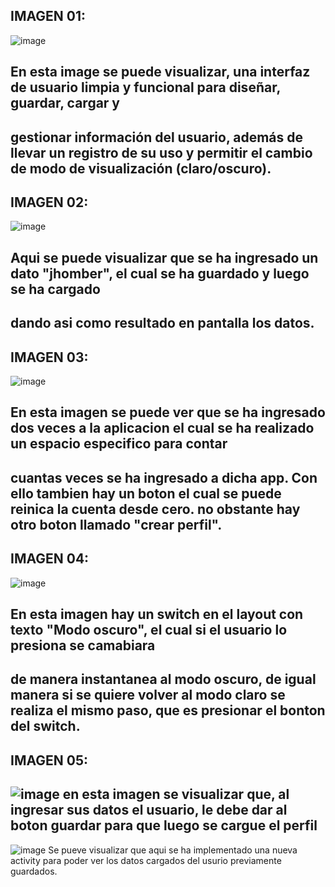 ## IMAGEN 01:
![image](https://github.com/user-attachments/assets/3a5eca25-b4b8-4cb2-a01d-4aecb8361793)
## En esta image se puede visualizar, una interfaz de usuario limpia y funcional para diseñar, guardar, cargar y 
gestionar información del usuario, además de llevar un registro de su uso y permitir el cambio de modo de 
visualización (claro/oscuro).
---
## IMAGEN 02:
![image](https://github.com/user-attachments/assets/e246c0da-52e7-4757-a069-c62dad4fece4)
## Aqui se  puede visualizar que se  ha ingresado un dato "jhomber", el cual se ha guardado y luego se ha cargado
dando asi como resultado en pantalla los datos.
---
## IMAGEN 03:
![image](https://github.com/user-attachments/assets/9d1c5bbc-bd5d-43c1-9744-96a823ed36ab)
## En esta imagen se puede ver  que se ha  ingresado dos veces a la aplicacion el cual se ha realizado un espacio especifico para contar  
cuantas veces se ha ingresado a dicha app. Con ello tambien hay un boton el cual se  puede reinica la cuenta desde cero.
no obstante hay otro boton llamado "crear perfil".
---
## IMAGEN 04:
![image](https://github.com/user-attachments/assets/d015f8ac-f99a-42fc-bcbd-b08e716ea244)
## En esta imagen hay un switch en el layout con texto "Modo oscuro", el cual si el usuario lo presiona se camabiara
de manera  instantanea al modo oscuro, de  igual manera si se  quiere volver al modo claro se realiza  el mismo paso, que es  presionar  el bonton 
del switch.
---
## IMAGEN 05:
![image](https://github.com/user-attachments/assets/191c76a2-5328-437f-a71f-4265422946c3)
en esta imagen se  visualizar  que, al ingresar sus datos el usuario, le debe dar al boton guardar  para que  luego se cargue el perfil
---




![image](https://github.com/user-attachments/assets/0b251200-2484-4d4c-966e-d76a48c19cf1)
Se pueve  visualizar que aqui se ha  implementado una  nueva activity para  poder  ver los datos  cargados del usurio previamente guardados.
